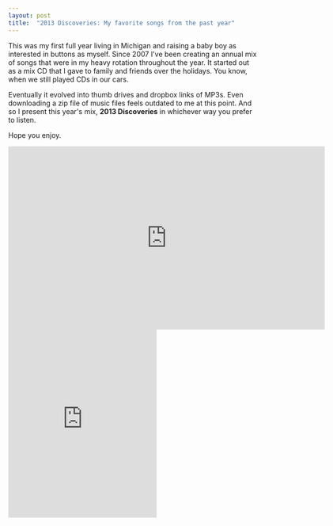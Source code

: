 ```yaml
---
layout: post
title:  "2013 Discoveries: My favorite songs from the past year"
---
```


This was my first full year living in Michigan and raising a baby boy as interested in buttons as myself. Since 2007 I've been creating an annual mix of songs that were in my heavy rotation throughout the year. It started out as a mix CD that I gave to family and friends over the holidays. You know, when we still played CDs in our cars.

Eventually it evolved into thumb drives and dropbox links of MP3s. Even downloading a zip file of music files feels outdated to me at this point. And so I present this year's mix, **2013 Discoveries** in whichever way you prefer to listen.

Hope you enjoy.

<iframe width="640" height="370" src="https://rd.io/i/QG46L1w2NQ/" frameborder="0"></iframe>

<iframe src="https://embed.spotify.com/?uri=spotify:user:y2bk:playlist:7mnax09aGpKjX3OaZRygdO" width="300" height="380" frameborder="0" allowtransparency="true"></iframe>